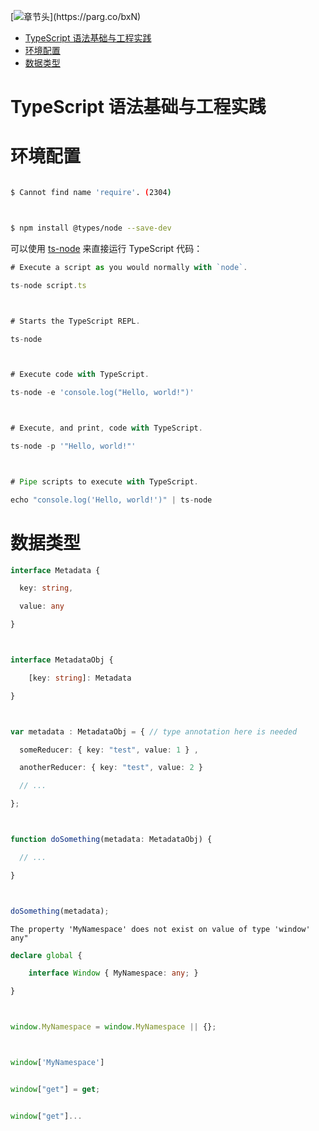 [![章节头]("https://parg.co/UG3")](﻿https://parg.co/bxN) 
 - [TypeScript 语法基础与工程实践](#typescript-%E8%AF%AD%E6%B3%95%E5%9F%BA%E7%A1%80%E4%B8%8E%E5%B7%A5%E7%A8%8B%E5%AE%9E%E8%B7%B5)
- [环境配置](#%E7%8E%AF%E5%A2%83%E9%85%8D%E7%BD%AE)
- [数据类型](#%E6%95%B0%E6%8D%AE%E7%B1%BB%E5%9E%8B) 


# TypeScript 语法基础与工程实践


# 环境配置


```sh

$ Cannot find name 'require'. (2304)



$ npm install @types/node --save-dev
```
可以使用 [ts-node](https://github.com/TypeStrong/ts-node) 来直接运行 TypeScript 代码：
```js
# Execute a script as you would normally with `node`.

ts-node script.ts



# Starts the TypeScript REPL.

ts-node



# Execute code with TypeScript.

ts-node -e 'console.log("Hello, world!")'



# Execute, and print, code with TypeScript.

ts-node -p '"Hello, world!"'



# Pipe scripts to execute with TypeScript.

echo "console.log('Hello, world!')" | ts-node

```


# 数据类型


```typescript
interface Metadata {

  key: string,

  value: any

}



interface MetadataObj {

    [key: string]: Metadata

}



var metadata : MetadataObj = { // type annotation here is needed

  someReducer: { key: "test", value: 1 } ,

  anotherReducer: { key: "test", value: 2 }

  // ...

};



function doSomething(metadata: MetadataObj) {

  // ...

}



doSomething(metadata);

```


```
The property 'MyNamespace' does not exist on value of type 'window' any"

```


```ts
declare global {

    interface Window { MyNamespace: any; }

}



window.MyNamespace = window.MyNamespace || {};



window['MyNamespace']


window["get"] = get;


window["get"]...
```


